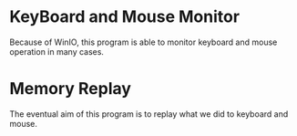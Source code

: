 # KeyBoard and Mouse Monitor

Because of WinIO, this program is able to monitor keyboard and mouse operation in many cases.

# Memory Replay

The eventual aim of this program is to replay what we did to keyboard and mouse.
